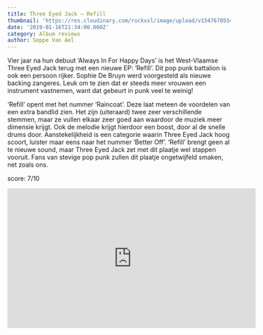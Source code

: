 ```yaml
---
title: Three Eyed Jack – Refill
thumbnail: 'https://res.cloudinary.com/rockxxl/image/upload/v1547670554/a1612557928_10.jpg'
date: '2019-01-16T21:34:00.000Z'
category: Album reviews
author: Seppe Van Ael
---
```

Vier jaar na hun debuut ‘Always In For Happy Days’ is het West-Vlaamse Three Eyed Jack terug met een nieuwe EP: ‘Refill’. Dit pop punk battalion is ook een persoon rijker. Sophie De Bruyn werd voorgesteld als nieuwe backing zangeres. Leuk om te zien dat er steeds meer vrouwen een instrument vastnemen, want dat gebeurt in punk veel te weinig! 

‘Refill’ opent met het nummer ‘Raincoat’. Deze laat meteen de voordelen van een extra bandlid zien. Het zijn (uiteraard) twee zeer verschillende stemmen, maar ze vullen elkaar zeer goed aan waardoor de muziek meer dimensie krijgt. Ook de melodie krijgt hierdoor een boost, door al de snelle drums door. Aanstekelijkheid is een categorie waarin Three Eyed Jack hoog scoort, luister maar eens naar het nummer ‘Better Off’. ‘Refill’ brengt geen al te nieuwe sound, maar Three Eyed Jack zet met dit plaatje wel stappen vooruit. Fans van stevige pop punk zullen dit plaatje ongetwijfeld smaken, net zoals ons.          

score: 7/10

<iframe width="560" height="315" src="https://www.youtube.com/embed/s0zd3ukLunI" frameborder="0" allow="accelerometer; autoplay; encrypted-media; gyroscope; picture-in-picture" allowfullscreen></iframe>
